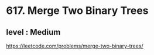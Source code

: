 # 617. Merge Two Binary Trees
## level : Medium
https://leetcode.com/problems/merge-two-binary-trees/
